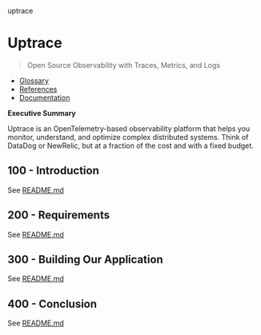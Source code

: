 uptrace
# Uptrace

> Open Source Observability with Traces, Metrics, and Logs

- [Glossary](./GLOSSARY.md)
- [References](./REFERENCES.md)
- [Documentation](./DOCUMENTATION.md)

**Executive Summary**

Uptrace is an OpenTelemetry-based observability platform that helps you monitor, understand, and optimize
complex distributed systems. Think of DataDog or NewRelic, but at a fraction of the cost and with a fixed budget.

## 100 - Introduction

See [README.md](./100/README.md)

## 200 - Requirements

See [README.md](./200/README.md)

## 300 - Building Our Application

See [README.md](./300/README.md)

## 400 - Conclusion

See [README.md](./400/README.md)
